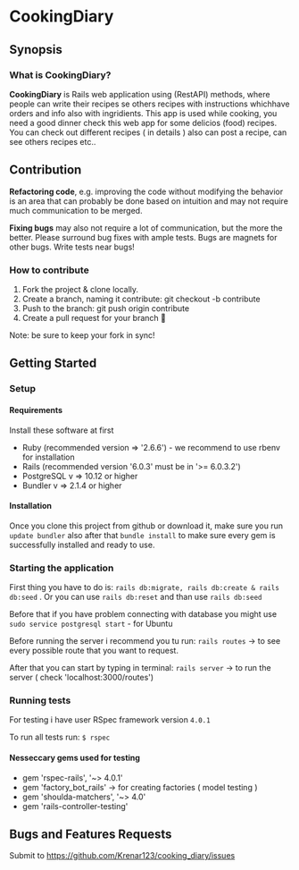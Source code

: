 # CookingDiary

## Synopsis

### What is CookingDiary?

**CookingDiary** is Rails web application using (RestAPI) methods, where people can write their recipes se others recipes with instructions whichhave orders and info also with ingridients.
This app is used while cooking, you need  a good dinner check this web app for some delicios (food) recipes. You can check out different recipes ( in details ) also can post a recipe, can see others recipes etc.. 


## Contribution

**Refactoring code**, e.g. improving the code without modifying the behavior is an area that can probably be done based on intuition and may not require much communication to be merged.

**Fixing bugs** may also not require a lot of communication, but the more the better. Please surround bug fixes with ample tests. Bugs are magnets for other bugs. Write tests near bugs!

### How to contribute

1.  Fork the project & clone locally.
2.  Create a branch, naming it contribute: git checkout -b contribute
3.  Push to the branch: git push origin contribute
4.  Create a pull request for your branch 🎉

Note: be sure to keep your fork in sync!

## Getting Started

### Setup

#### Requirements

Install these software at first


*  Ruby (recommended version => '2.6.6') - we recommend to use rbenv for installation
*  Rails (recommended version '6.0.3' must be in '>= 6.0.3.2')
*  PostgreSQL v => 10.12 or higher
*  Bundler v => 2.1.4 or higher

#### Installation

Once you clone this project from github or download it, make sure you run `update bundler` also after that `bundle install` to make sure every gem is successfully installed and ready to use.

### Starting the application

First thing you have to do is:
`rails db:migrate, rails db:create & rails db:seed` . 
Or you can use `rails db:reset` and than use `rails db:seed`

Before that if you have problem connecting with database you might use `sudo service postgresql start` - for Ubuntu

Before running the server i recommend you tu run:
    `rails routes` -> to see every possible route that you want to request.

After that you can start by typing in terminal:
    `rails server` -> to run the server ( check 'localhost:3000/routes')


### Running tests

For testing i have user RSpec framework version `4.0.1`

To run all tests run:
`$ rspec` 

#### Nesseccary gems used for testing


*   gem 'rspec-rails', '~> 4.0.1'
*   gem 'factory_bot_rails' -> for creating factories ( model testing )
*   gem 'shoulda-matchers', '~> 4.0'   
*   gem 'rails-controller-testing'

## Bugs and Features Requests

Submit to https://github.com/Krenar123/cooking_diary/issues
